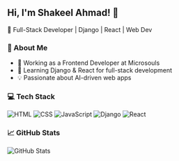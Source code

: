 ## Hi, I'm Shakeel Ahmad! 👋  
🚀 Full-Stack Developer | Django | React | Web Dev  

### 🚀 About Me  
- 🔭 Working as a Frontend Developer at Microsouls  
- 🌱 Learning Django & React for full-stack development  
- 💡 Passionate about AI-driven web apps  

### 💻 Tech Stack  
![HTML](https://img.shields.io/badge/-HTML-E34F26?style=flat&logo=html5&logoColor=white)
![CSS](https://img.shields.io/badge/-CSS-1572B6?style=flat&logo=css3&logoColor=white)
![JavaScript](https://img.shields.io/badge/-JavaScript-F7DF1E?style=flat&logo=javascript&logoColor=black)
![Django](https://img.shields.io/badge/-Django-092E20?style=flat&logo=django&logoColor=white)
![React](https://img.shields.io/badge/-React-61DAFB?style=flat&logo=react&logoColor=black)

### 📈 GitHub Stats  
![GitHub Stats](https://github-readme-stats.vercel.app/api?username=YourUsername&show_icons=true&theme=radical)
